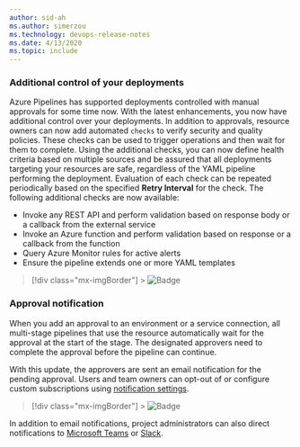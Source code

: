 ```yaml
---
author: sid-ah
ms.author: simerzou
ms.technology: devops-release-notes
ms.date: 4/13/2020
ms.topic: include
---
```


### Additional control of your deployments

Azure Pipelines has supported deployments controlled with manual approvals for some time now. With the latest enhancements, you now have additional control over your deployments. In addition to approvals, resource owners can now add automated `checks` to verify security and quality policies. These checks can be used to trigger operations and then wait for them to complete. Using the additional checks, you can now define health criteria based on multiple sources and be assured that all deployments targeting your resources are safe, regardless of the YAML pipeline performing the deployment. Evaluation of each check can be repeated periodically based on the specified **Retry Interval** for the check.
The following additional checks are now available:

- Invoke any REST API and perform validation based on response body or a callback from the external service
- Invoke an Azure function and perform validation based on response or a callback from the function
- Query Azure Monitor rules for active alerts
- Ensure the pipeline extends one or more YAML templates

> [!div class="mx-imgBorder"] > ![Badge](../../media/167-1.png)

### Approval notification

When you add an approval to an environment or a service connection, all multi-stage pipelines that use the resource automatically wait for the approval at the start of the stage. The designated approvers need to complete the approval before the pipeline can continue.

With this update, the approvers are sent an email notification for the pending approval. Users and team owners can opt-out of or configure custom subscriptions using <a href="https://docs.microsoft.com/azure/devops/notifications/navigating-the-ui?view=azure-devops">notification settings</a>.

> [!div class="mx-imgBorder"] > ![Badge](../../media/167-0.png)

In addition to email notifications, project administrators can also direct notifications to <a href="https://docs.microsoft.com/azure/devops/pipelines/integrations/microsoft-teams?view=azure-devops">Microsoft Teams</a> or <a href="https://docs.microsoft.com/azure/devops/pipelines/integrations/slack?view=azure-devops">Slack</a>.
